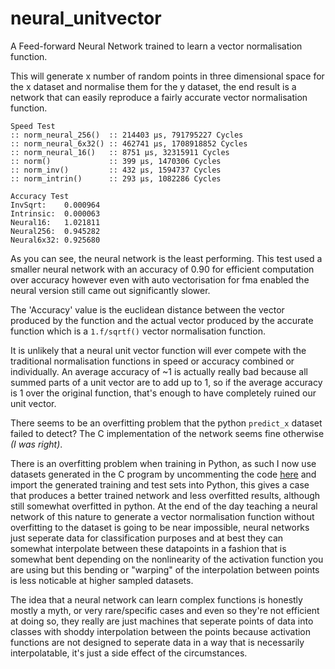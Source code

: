 # neural_unitvector
A Feed-forward Neural Network trained to learn a vector normalisation function.

This will generate x number of random points in three dimensional space for the x dataset and normalise them for the y dataset, the end result is a network that can easily reproduce a fairly accurate vector normalisation function.

```
Speed Test
:: norm_neural_256()  :: 214403 μs, 791795227 Cycles
:: norm_neural_6x32() :: 462741 μs, 1708918852 Cycles
:: norm_neural_16()   :: 8751 μs, 32315911 Cycles
:: norm()             :: 399 μs, 1470306 Cycles
:: norm_inv()         :: 432 μs, 1594737 Cycles
:: norm_intrin()      :: 293 μs, 1082286 Cycles

Accuracy Test
InvSqrt:    0.000964
Intrinsic:  0.000063
Neural16:   1.021811
Neural256:  0.945282
Neural6x32: 0.925680
```

As you can see, the neural network is the least performing. This test used a smaller neural network with an accuracy of 0.90 for efficient computation over accuracy however even with auto vectorisation for fma enabled the neural version still came out significantly slower.

The 'Accuracy' value is the euclidean distance between the vector produced by the function and the actual vector produced by the accurate function which is a `1.f/sqrtf()` vector normalisation function.

It is unlikely that a neural unit vector function will ever compete with the traditional normalisation functions in speed or accuracy combined or individually. An average accuracy of ~1 is actually really bad because all summed parts of a unit vector are to add up to 1, so if the average accuracy is 1 over the original function, that's enough to have completely ruined our unit vector.

There seems to be an overfitting problem that the python `predict_x` dataset failed to detect? The C implementation of the network seems fine otherwise _(I was right)_.

There is an overfitting problem when training in Python, as such I now use datasets generated in the C program by uncommenting the code [here](https://github.com/jcwml/neural_unitvector/blob/main/main.c#L236) and import the generated training and test sets into Python, this gives a case that produces a better trained network and less overfitted results, although still somewhat overfitted in python. At the end of the day teaching a neural network of this nature to generate a vector normalisation function without overfitting to the dataset is going to be near impossible, neural networks just seperate data for classification purposes and at best they can somewhat interpolate between these datapoints in a fashion that is somewhat bent depending on the nonlinearity of the activation function you are using but this bending or "warping" of the interpolation between points is less noticable at higher sampled datasets.

The idea that a neural network can learn complex functions is honestly mostly a myth, or very rare/specific cases and even so they're not efficient at doing so, they really are just machines that seperate points of data into classes with shoddy interpolation between the points because activation functions are not designed to seperate data in a way that is necessarily interpolatable, it's just a side effect of the circumstances.

